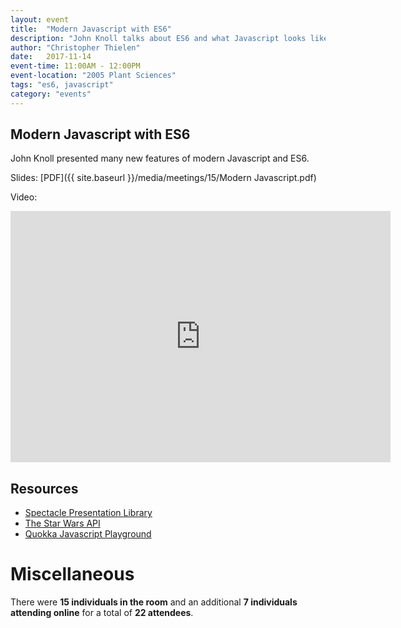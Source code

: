 ```yaml
---
layout: event
title:  "Modern Javascript with ES6"
description: "John Knoll talks about ES6 and what Javascript looks like in 2017."
author: "Christopher Thielen"
date:   2017-11-14
event-time: 11:00AM - 12:00PM
event-location: "2005 Plant Sciences"
tags: "es6, javascript"
category: "events"
---
```


Modern Javascript with ES6
-
John Knoll presented many new features of modern Javascript and ES6.

Slides: [PDF]({{ site.baseurl }}/media/meetings/15/Modern Javascript.pdf)

Video:

<iframe id="kaltura_player" src="https://cdnapisec.kaltura.com/p/1770401/sp/177040100/embedIframeJs/uiconf_id/29032722/partner_id/1770401?iframeembed=true&playerId=kaltura_player&entry_id=0_46pnerln&flashvars[mediaProtocol]=rtmp&amp;flashvars[streamerType]=rtmp&amp;flashvars[streamerUrl]=rtmp://www.kaltura.com:1935&amp;flashvars[rtmpFlavors]=1&amp;flashvars[localizationCode]=en&amp;flashvars[leadWithHTML5]=true&amp;flashvars[sideBarContainer.plugin]=true&amp;flashvars[sideBarContainer.position]=left&amp;flashvars[sideBarContainer.clickToClose]=true&amp;flashvars[chapters.plugin]=true&amp;flashvars[chapters.layout]=vertical&amp;flashvars[chapters.thumbnailRotator]=false&amp;flashvars[streamSelector.plugin]=true&amp;flashvars[EmbedPlayer.SpinnerTarget]=videoHolder&amp;flashvars[dualScreen.plugin]=true&amp;&wid=0_ur9fl1hv" width="608" height="402" allowfullscreen webkitallowfullscreen mozAllowFullScreen frameborder="0" title="Kaltura Player"></iframe>

Resources
-
 * [Spectacle Presentation Library](https://github.com/FormidableLabs/spectacle/)
 * [The Star Wars API](https://swapi.co/)
 * [Quokka Javascript Playground](https://quokkajs.com/)

Miscellaneous
=
There were **15 individuals in the room** and an additional **7 individuals attending online** for a total of **22 attendees**.
